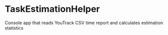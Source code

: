 # TaskEstimationHelper
Console app that reads YouTrack CSV time report and calculates estimation statistics 
